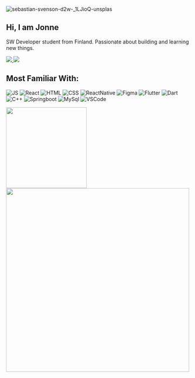 ![sebastian-svenson-d2w-_1LJioQ-unsplas](https://github.com/JoneMus/JoneMus/assets/99409713/677fd852-f694-48b5-9073-ae928357eafb)

## Hi, I am Jonne
SW Developer student from Finland. Passionate about building and learning new things.

<a href="mailto:jonne.mustajarvi@gmail.com">
<img src="https://img.shields.io/badge/Gmail-D14836?style=for-the-badge&logo=gmail&logoColor=white"></img>
</a>
    
<a href="https://www.linkedin.com/in/jonne-mustaj%C3%A4rvi-74a94722b/">
<img class="badge" src="https://img.shields.io/badge/LinkedIn-0077B5?style=for-the-badge&logo=linkedin&logoColor=white"></img>
</a>


## Most Familiar With:
![JS]( 	https://img.shields.io/badge/JavaScript-323330?style=for-the-badge&logo=javascript&logoColor=F7DF1E)
![React](https://img.shields.io/badge/React-20232A?style=for-the-badge&logo=react&logoColor=61DAFB)
![HTML](https://img.shields.io/badge/HTML5-E34F26?style=for-the-badge&logo=html5&logoColor=white)
![CSS](https://img.shields.io/badge/CSS3-1572B6?style=for-the-badge&logo=css3&logoColor=white)
![ReactNative](https://img.shields.io/badge/React_Native-20232A?style=for-the-badge&logo=react&logoColor=61DAFB)
![Figma](https://img.shields.io/badge/Figma-F24E1E?style=for-the-badge&logo=figma&logoColor=white)
![Flutter](https://img.shields.io/badge/Flutter-02569B?style=for-the-badge&logo=flutter&logoColor=white)
![Dart](https://img.shields.io/badge/Dart-0175C2?style=for-the-badge&logo=dart&logoColor=white)
![C++](https://img.shields.io/badge/C%2B%2B-00599C?style=for-the-badge&logo=c%2B%2B&logoColor=white)
![Springboot]( 	https://img.shields.io/badge/Spring_Boot-F2F4F9?style=for-the-badge&logo=spring-boot)
![MySql](https://img.shields.io/badge/MySQL-005C84?style=for-the-badge&logo=mysql&logoColor=white)
![VSCode]( 	https://img.shields.io/badge/Visual_Studio_Code-0078D4?style=for-the-badge&logo=visual%20studio%20code&logoColor=white)

<div>
<img src="https://github-readme-stats.vercel.app/api/top-langs/?username=JoneMus&theme=dark)](https://github.com/anuraghazra/github-readme-stats" width="220"></img>  
<img src="https://github-readme-stats.vercel.app/api?username=JoneMus&show_icons=true&theme=dark)](https://github.com/anuraghazra/github-readme-stats" width="500"></img>
</div>
